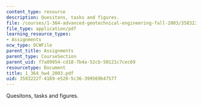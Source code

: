 ```yaml
---
content_type: resource
description: Quesitons, tasks and figures.
file: /courses/1-364-advanced-geotechnical-engineering-fall-2003/3583222f4169e5205c36399569b47577_1_364_hw4_2003.pdf
file_type: application/pdf
learning_resource_types:
- Assignments
ocw_type: OCWFile
parent_title: Assignments
parent_type: CourseSection
parent_uid: f7a89954-cd18-7b4a-52cb-50121c7cec69
resourcetype: Document
title: 1_364_hw4_2003.pdf
uid: 3583222f-4169-e520-5c36-399569b47577
---
```

Quesitons, tasks and figures.


